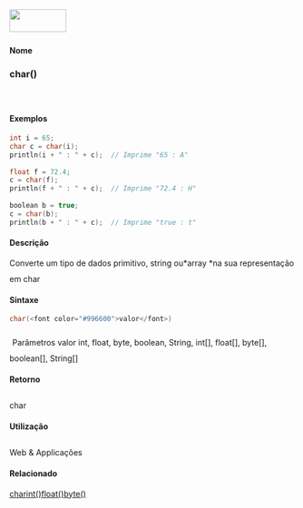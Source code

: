 <img height="40" src="../images/1pix.gif" width="100"/>
<img height="1" src="../images/1pix.gif" width="20"/>
<img height="1" src="../images/1pix.gif" width="555"/>

#### Nome
### char()
<img height="25" src="../images/1pix.gif" width="1"/>

#### Exemplos

```pde
int i = 65; 
char c = char(i); 
println(i + " : " + c);  // Imprime "65 : A" 
 
float f = 72.4; 
c = char(f); 
println(f + " : " + c);  // Imprime "72.4 : H" 
 
boolean b = true; 
c = char(b); 
println(b + " : " + c);  // Imprime "true : t" 

```

#### Descrição
Converte um tipo de dados primitivo, string ou*array *na sua representação em char
<img height="25" src="../images/1pix.gif" width="1"/>

#### Sintaxe
```pde
char(<font color="#996600">valor</font>)

```
<img height="25" src="../images/1pix.gif" width="1"/>
Parâmetros
valor
int, float, byte, boolean, String, int[], float[], byte[], boolean[], String[]
<img height="25" src="../images/1pix.gif" width="1"/>

#### Retorno

	
char
<img height="25" src="../images/1pix.gif" width="1"/>

#### Utilização

	
Web & Applicações
<img height="25" src="../images/1pix.gif" width="1"/>

#### Relacionado
[char](char)[int()](int_)[float()](float_)[byte()](byte_)
